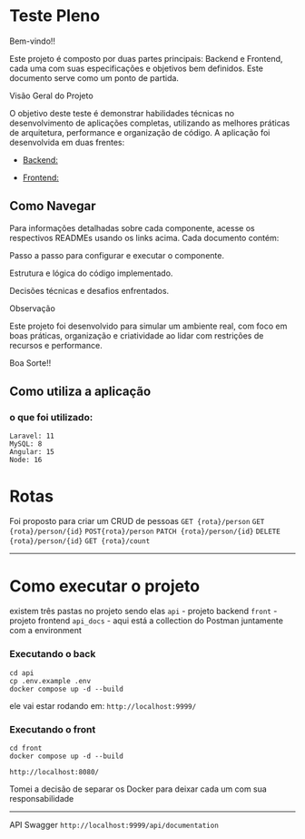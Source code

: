 
#  Teste Pleno

  

Bem-vindo!!

Este projeto é composto por duas partes principais: Backend e Frontend, cada uma com suas especificações e objetivos bem definidos. Este documento serve como um ponto de partida.

  

Visão Geral do Projeto

O objetivo deste teste é demonstrar habilidades técnicas no desenvolvimento de aplicações completas, utilizando as melhores práticas de arquitetura, performance e organização de código. A aplicação foi desenvolvida em duas frentes:

  

-  [Backend: ](/instrucoes_backend.md)

-  [Frontend: ](/instrucoes_frontend.md)

  

##  Como Navegar

Para informações detalhadas sobre cada componente, acesse os respectivos READMEs usando os links acima. Cada documento contém:

  

Passo a passo para configurar e executar o componente.

Estrutura e lógica do código implementado.

Decisões técnicas e desafios enfrentados.

Observação

Este projeto foi desenvolvido para simular um ambiente real, com foco em boas práticas, organização e criatividade ao lidar com restrições de recursos e performance.

  

Boa Sorte!!

## Como utiliza a aplicação
### o que foi utilizado:
```
Laravel: 11
MySQL: 8
Angular: 15
Node: 16
```
# Rotas
Foi proposto para criar um CRUD de pessoas
`GET {rota}/person` 
`GET {rota}/person/{id}` 
`POST{rota}/person` 
`PATCH {rota}/person/{id}` 
`DELETE {rota}/person/{id}`
`GET {rota}/count`
 
 ---
 # Como executar o projeto
existem três pastas no projeto sendo elas 
`api` - projeto backend
`front` - projeto frontend
`api_docs` - aqui está a collection do Postman juntamente com a environment


### Executando o back 

```
cd api
cp .env.example .env
docker compose up -d --build
```

ele vai estar rodando em:
`http://localhost:9999/`

### Executando o front
```
cd front
docker compose up -d --build
```
`http://localhost:8080/`

Tomei a decisão de separar os Docker para deixar cada um com sua responsabilidade

---
API Swagger 
`
http://localhost:9999/api/documentation
`